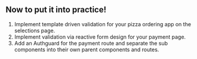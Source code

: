 ## Now to put it into practice!

1. Implement template driven validation for your pizza ordering app on the selections page.
2. Implement validation via reactive form design for your payment page. 
3. Add an Authguard for the payment route and separate the sub components into their own parent components and routes.